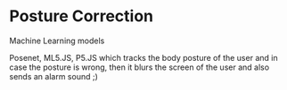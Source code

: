 # Posture Correction 

Machine Learning models

Posenet, ML5.JS, P5.JS which tracks the body posture of the user and in case the posture is wrong, then it blurs the screen of the user and also sends an alarm sound ;)


 
